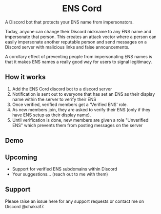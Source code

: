 <h1 style="text-align:center;">ENS Cord</h1>

A Discord bot that protects your ENS name from impersonators.

Today, anyone can change their Discord nickname to any ENS name and impersonate that person. This creates an attack vector where a person can easily impersonate another reputable person and send messages on a Discord server with malicious links and false announcements.

A corollary effect of preventing people from impersonating ENS names is that it makes ENS names a really good way for users to signal legitimacy.

## How it works

1. Add the ENS Cord discord bot to a discord server
2. Notification is sent out to everyone that has set an ENS as their display name within the server to verify their ENS
3. Once verified, verified members get a 'Verified ENS' role.
4. As new members join, they are asked to verify their ENS (only if they have ENS setup as their display name).
5. Until verification is done, new members are given a role "Unverified ENS" which prevents them from posting messages on the server

## Demo

## Upcoming

- Support for verified ENS subdomains within Discord
- Your suggestions... (reach out to me with them)

## Support

Please raise an issue here for any support requests or contact me on Discord @chakra17.
